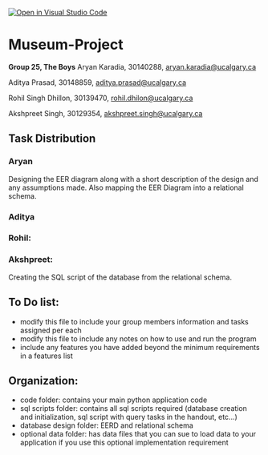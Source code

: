 [![Open in Visual Studio Code](https://classroom.github.com/assets/open-in-vscode-c66648af7eb3fe8bc4f294546bfd86ef473780cde1dea487d3c4ff354943c9ae.svg)](https://classroom.github.com/online_ide?assignment_repo_id=9441671&assignment_repo_type=AssignmentRepo)
# Museum-Project

**Group 25, The Boys**
Aryan Karadia, 30140288, aryan.karadia@ucalgary.ca 

Aditya Prasad, 30148859, aditya.prasad@ucalgary.ca 

Rohil Singh Dhillon, 30139470, rohil.dhilon@ucalgary.ca 

Akshpreet Singh, 30129354, akshpreet.singh@ucalgary.ca 

## Task Distribution

### Aryan
Designing the EER diagram along with a short description of the design and any assumptions made. Also mapping the EER Diagram into a relational schema.

### Aditya

### Rohil:

### Akshpreet:
Creating the SQL script of the database from the relational schema. 

## To Do list:
- modify this file to include your group members information and tasks assigned per each
- modify this file to include any notes on how to use and run the program
- include any features you have added beyond the minimum requirements in a features list

## Organization:
- code folder: contains your main python application code
- sql scripts folder: contains all sql scripts required (database creation and initialization, sql script with query tasks in the handout, etc...)
- database design folder: EERD and relational schema
- optional data folder: has data files that you can sue to load data to your application if you use this optional implementation requirement

